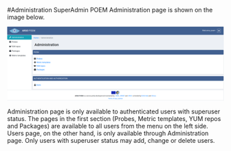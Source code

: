 #Administration
SuperAdmin POEM Administration page is shown on the image below.

![SuperAdmin administration](figures/superadmin_administration.png)

Administration page is only available to authenticated users with superuser status. The pages in the first section (Probes, Metric templates, YUM repos and Packages) are available to all users from the menu on the left side. Users page, on the other hand, is only available through Administration page. Only users with superuser status may add, change or delete users.
